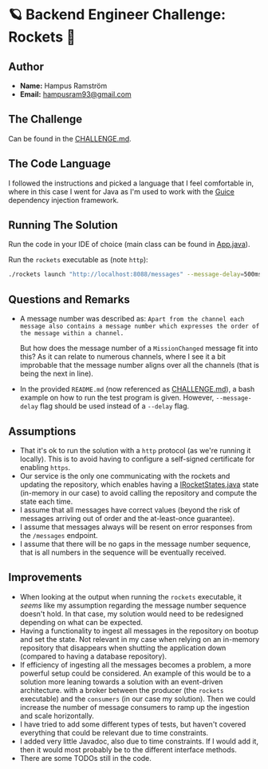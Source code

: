 # 🪐 Backend Engineer Challenge: Rockets 🚀

## Author
- **Name:** Hampus Ramström
- **Email:** hampusram93@gmail.com

## The Challenge
Can be found in the [CHALLENGE.md](CHALLENGE.md).

## The Code Language
I followed the instructions and picked a language that I feel comfortable in, where in this case I went for Java as I'm used to work with the [Guice](https://github.com/google/guice) dependency injection framework.

## Running The Solution
Run the code in your IDE of choice (main class can be found in [App.java](app/src/main/java/org/rockets/App.java)).

Run the `rockets` executable as (note `http`):
```bash
./rockets launch "http://localhost:8088/messages" --message-delay=500ms --concurrency-level=1
```

## Questions and Remarks
- A message number was described as: `Apart from the channel each message also contains a message number which expresses the order of the message within a channel.`
  
  But how does the message number of a `MissionChanged` message fit into this? As it can relate to numerous channels, where I see it a bit improbable that the message number aligns over all the channels (that is being the next in line).
- In the provided `README.md` (now referenced as [CHALLENGE.md](CHALLENGE.md)), a bash example on how to run the test program is given. However, `--message-delay` flag should be used instead of a `--delay` flag.

## Assumptions
- That it's ok to run the solution with a `http` protocol (as we're running it locally). This is to avoid having to configure a self-signed certificate for enabling `https`.
- Our service is the only one communicating with the rockets and updating the repository, which enables having a [IRocketStates.java](/app/src/main/java/org/rockets/state/IRocketStates.java) state (in-memory in our case) to avoid calling the repository and compute the state each time.
- I assume that all messages have correct values (beyond the risk of messages arriving out of order and the at-least-once guarantee).
- I assume that messages always will be resent on error responses from the `/messages` endpoint.
- I assume that there will be no gaps in the message number sequence, that is all numbers in the sequence will be eventually received.

## Improvements
- When looking at the output when running the `rockets` executable, it _seems_ like my assumption regarding the message number sequence doesn't hold. In that case, my solution would need to be redesigned depending on what can be expected.
- Having a functionality to ingest all messages in the repository on bootup and set the state. Not relevant in my case when relying on an in-memory repository that disappears when shutting the application down (compared to having a database repository).
- If efficiency of ingesting all the messages becomes a problem, a more powerful setup could be considered. An example of this would be to a solution more leaning towards a solution with an event-driven architecture. with a broker between the producer (the `rockets` executable) and the `consumers` (in our case my solution). Then we could increase the number of message consumers to ramp up the ingestion and scale horizontally.
- I have tried to add some different types of tests, but haven't covered everything that could be relevant due to time constraints.
- I added very little Javadoc, also due to time constraints. If I would add it, then it would most probably be to the different interface methods.
- There are some TODOs still in the code.
